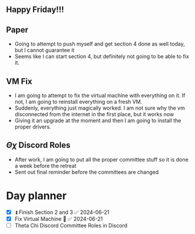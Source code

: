 ## Happy Friday!!!

## Paper
- Going to attempt to push myself and get section 4 done as well today, but I cannot guarantee it
- Seems like I can start section 4, but definitely not going to be able to fix it.

## VM Fix
- I am going to attempt to fix the virtual machine with everything on it. If not, I am going to reinstall everything on a fresh VM.
- Suddenly, everything just magically worked. I am not sure why the vm disconnected from the internet in the first place, but it works now
- Giving it an upgrade at the moment and then I am going to install the proper drivers.

## $\Theta \chi$ Discord Roles
- After work, I am going to put all the proper committee stuff so it is done a week before the retreat
- Sent out final reminder before the committees are changed
# Day planner
- [x] ⏫ Finish Section 2 and 3 ✅ 2024-06-21
- [x] Fix Virtual Machine 🔼 ✅ 2024-06-21
- [ ] Theta Chi Discord Committee Roles in Discord